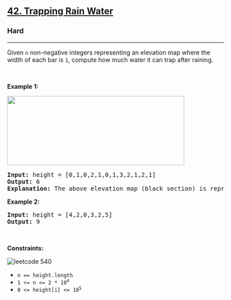 <h2><a href="https://leetcode.com/problems/trapping-rain-water">42. Trapping Rain Water</a></h2><h3>Hard</h3><hr><p>Given <code>n</code> non-negative integers representing an elevation map where the width of each bar is <code>1</code>, compute how much water it can trap after raining.</p>

<p>&nbsp;</p>
<p><strong class="example">Example 1:</strong></p>
<img src="https://assets.leetcode.com/uploads/2018/10/22/rainwatertrap.png" style="width: 412px; height: 161px;" />
<pre>
<strong>Input:</strong> height = [0,1,0,2,1,0,1,3,2,1,2,1]
<strong>Output:</strong> 6
<strong>Explanation:</strong> The above elevation map (black section) is represented by array [0,1,0,2,1,0,1,3,2,1,2,1]. In this case, 6 units of rain water (blue section) are being trapped.
</pre>

<p><strong class="example">Example 2:</strong></p>

<pre>
<strong>Input:</strong> height = [4,2,0,3,2,5]
<strong>Output:</strong> 9
</pre>

<p>&nbsp;</p>
<p><strong>Constraints:</strong></p>

![leetcode 540](https://github.com/user-attachments/assets/a8c5f7d6-b29c-4cd4-8c51-5f541cfd66b7)


<ul>
	<li><code>n == height.length</code></li>
	<li><code>1 &lt;= n &lt;= 2 * 10<sup>4</sup></code></li>
	<li><code>0 &lt;= height[i] &lt;= 10<sup>5</sup></code></li>
</ul>
